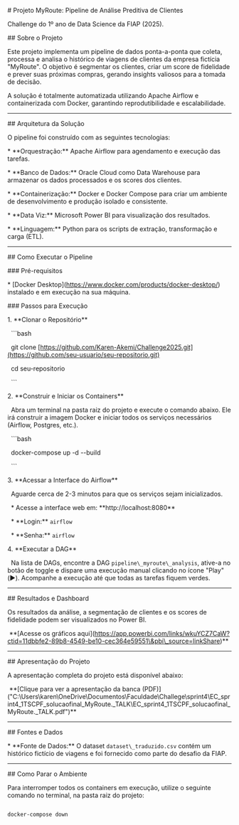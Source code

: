 \# Projeto MyRoute: Pipeline de Análise Preditiva de Clientes



Challenge do 1º ano de Data Science da FIAP (2025).



\## Sobre o Projeto



Este projeto implementa um pipeline de dados ponta-a-ponta que coleta, processa e analisa o histórico de viagens de clientes da empresa fictícia "MyRoute". O objetivo é segmentar os clientes, criar um score de fidelidade e prever suas próximas compras, gerando insights valiosos para a tomada de decisão.



A solução é totalmente automatizada utilizando Apache Airflow e containerizada com Docker, garantindo reprodutibilidade e escalabilidade.



---



\## Arquitetura da Solução



O pipeline foi construído com as seguintes tecnologias:



\* \*\*Orquestração:\*\* Apache Airflow para agendamento e execução das tarefas.

\* \*\*Banco de Dados:\*\* Oracle Cloud como Data Warehouse para armazenar os dados processados e os scores dos clientes.

\* \*\*Containerização:\*\* Docker e Docker Compose para criar um ambiente de desenvolvimento e produção isolado e consistente.

\* \*\*Data Viz:\*\* Microsoft Power BI para visualização dos resultados.

\* \*\*Linguagem:\*\* Python para os scripts de extração, transformação e carga (ETL).



---



\## Como Executar o Pipeline



\### Pré-requisitos

\* \[Docker Desktop](https://www.docker.com/products/docker-desktop/) instalado e em execução na sua máquina.



\### Passos para Execução



1\.  \*\*Clonar o Repositório\*\*

&nbsp;   ```bash

&nbsp;   git clone \[https://github.com/Karen-Akemi/Challenge2025.git](https://github.com/seu-usuario/seu-repositorio.git)

&nbsp;   cd seu-repositorio

&nbsp;   ```



2\.  \*\*Construir e Iniciar os Containers\*\*

&nbsp;   Abra um terminal na pasta raiz do projeto e execute o comando abaixo. Ele irá construir a imagem Docker e iniciar todos os serviços necessários (Airflow, Postgres, etc.).

&nbsp;   ```bash

&nbsp;   docker-compose up -d --build

&nbsp;   ```



3\.  \*\*Acessar a Interface do Airflow\*\*

&nbsp;   Aguarde cerca de 2-3 minutos para que os serviços sejam inicializados.

&nbsp;   \* Acesse a interface web em: \*\*http://localhost:8080\*\*

&nbsp;   \* \*\*Login:\*\* `airflow`

&nbsp;   \* \*\*Senha:\*\* `airflow`



4\.  \*\*Executar a DAG\*\*

&nbsp;   Na lista de DAGs, encontre a DAG `pipeline\_myroute\_analysis`, ative-a no botão de toggle e dispare uma execução manual clicando no ícone "Play" (▶️). Acompanhe a execução até que todas as tarefas fiquem verdes.



---



\## Resultados e Dashboard



Os resultados da análise, a segmentação de clientes e os scores de fidelidade podem ser visualizados no Power BI.



&nbsp;\*\*\[Acesse os gráficos aqui](https://app.powerbi.com/links/wkuYCZ7CaW?ctid=11dbbfe2-89b8-4549-be10-cec364e59551\&pbi\_source=linkShare)\*\*



---



\## Apresentação do Projeto



A apresentação completa do projeto está disponível abaixo:



&nbsp;\*\*\[Clique para ver a apresentação da banca (PDF)]("C:\\Users\\karen\\OneDrive\\Documentos\\Faculdade\\Challege\\sprint4\\EC\_sprint4\_1TSCPF\_solucaofinal\_MyRoute.\_TALK\\EC\_sprint4\_1TSCPF\_solucaofinal\_MyRoute.\_TALK.pdf")\*\*



---



\## Fontes e Dados



\* \*\*Fonte de Dados:\*\* O dataset `dataset\_traduzido.csv` contém um histórico fictício de viagens e foi fornecido como parte do desafio da FIAP.



---



\## Como Parar o Ambiente



Para interromper todos os containers em execução, utilize o seguinte comando no terminal, na pasta raiz do projeto:



```bash

docker-compose down

